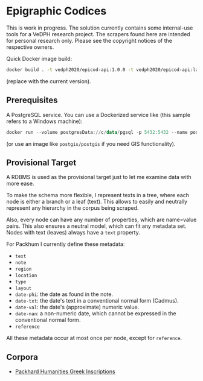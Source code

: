 # Epigraphic Codices

This is work in progress. The solution currently contains some internal-use tools for a VeDPH research project. The scrapers found here are intended for personal research only. Please see the copyright notices of the respective owners.

Quick Docker image build:

```bash
docker build . -t vedph2020/epicod-api:1.0.0 -t vedph2020/epicod-api:latest
```

(replace with the current version).

## Prerequisites

A PostgreSQL service. You can use a Dockerized service like (this sample refers to a Windows machine):

```ps1
docker run --volume postgresData://c/data/pgsql -p 5432:5432 --name postgres -e POSTGRES_PASSWORD=postgres -d postgres
```

(or use an image like `postgis/postgis` if you need GIS functionality).

## Provisional Target

A RDBMS is used as the provisional target just to let me examine data with more ease.

To make the schema more flexible, I represent texts in a tree, where each node is either a branch or a leaf (text). This allows to easily and neutrally represent any hierarchy in the corpus being scraped.

Also, every node can have any number of properties, which are name=value pairs. This also ensures a neutral model, which can fit any metadata set.
Nodes with text (leaves) always have a `text` property.

For Packhum I currently define these metadata:

- `text`
- `note`
- `region`
- `location`
- `type`
- `layout`
- `date-phi`: the date as found in the note.
- `date-txt`: the date's text in a conventional normal form (Cadmus).
- `date-val`: the date's (approximate) numeric value.
- `date-nan`: a non-numeric date, which cannot be expressed in the conventional normal form.
- `reference`

All these metadata occur at most once per node, except for `reference`.

## Corpora

- [Packhard Humanities Greek Inscriptions](./doc/packhum.md)
